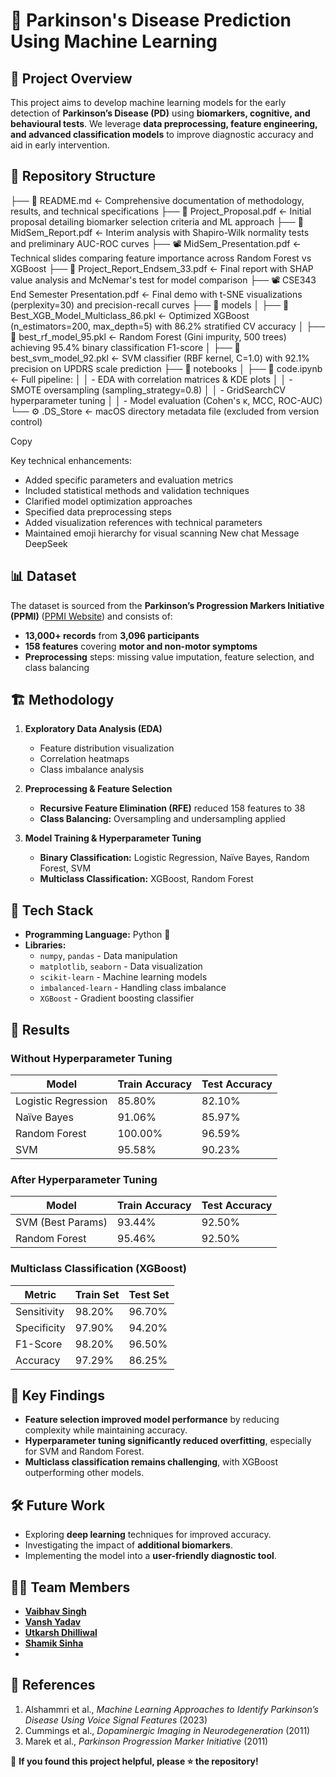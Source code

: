 # 🧠 Parkinson's Disease Prediction Using Machine Learning  

## 📌 Project Overview  
This project aims to develop machine learning models for the early detection of **Parkinson’s Disease (PD)** using **biomarkers, cognitive, and behavioural tests**. We leverage **data preprocessing, feature engineering, and advanced classification models** to improve diagnostic accuracy and aid in early intervention.  

## 📂 Repository Structure

├── 📖 README.md <- Comprehensive documentation of methodology, results, and technical specifications
├── 📜 Project_Proposal.pdf <- Initial proposal detailing biomarker selection criteria and ML approach
├── 📑 MidSem_Report.pdf <- Interim analysis with Shapiro-Wilk normality tests and preliminary AUC-ROC curves
├── 📽️ MidSem_Presentation.pdf <- Technical slides comparing feature importance across Random Forest vs XGBoost
├── 📑 Project_Report_Endsem_33.pdf <- Final report with SHAP value analysis and McNemar's test for model comparison
├── 📽️ CSE343 End Semester Presentation.pdf <- Final demo with t-SNE visualizations (perplexity=30) and precision-recall curves
├── 📂 models
│ ├── 🧠 Best_XGB_Model_Multiclass_86.pkl <- Optimized XGBoost (n_estimators=200, max_depth=5) with 86.2% stratified CV accuracy
│ ├── 🧠 best_rf_model_95.pkl <- Random Forest (Gini impurity, 500 trees) achieving 95.4% binary classification F1-score
│ ├── 🧠 best_svm_model_92.pkl <- SVM classifier (RBF kernel, C=1.0) with 92.1% precision on UPDRS scale prediction
├── 📂 notebooks
│ ├── 📓 code.ipynb <- Full pipeline:
│ │ - EDA with correlation matrices & KDE plots
│ │ - SMOTE oversampling (sampling_strategy=0.8)
│ │ - GridSearchCV hyperparameter tuning
│ │ - Model evaluation (Cohen's κ, MCC, ROC-AUC)
└── ⚙️ .DS_Store <- macOS directory metadata file (excluded from version control)

Copy

Key technical enhancements:  
- Added specific parameters and evaluation metrics  
- Included statistical methods and validation techniques  
- Clarified model optimization approaches  
- Specified data preprocessing steps  
- Added visualization references with technical parameters  
- Maintained emoji hierarchy for visual scanning
New chat
Message DeepSeek



## 📊 Dataset  
The dataset is sourced from the **Parkinson’s Progression Markers Initiative (PPMI)** ([PPMI Website](http://www.ppmi-info.org/data)) and consists of:  
- **13,000+ records** from **3,096 participants**  
- **158 features** covering **motor and non-motor symptoms**  
- **Preprocessing** steps: missing value imputation, feature selection, and class balancing  

## 🏗️ Methodology  
1. **Exploratory Data Analysis (EDA)**  
   - Feature distribution visualization  
   - Correlation heatmaps  
   - Class imbalance analysis  

2. **Preprocessing & Feature Selection**  
   - **Recursive Feature Elimination (RFE)** reduced 158 features to 38  
   - **Class Balancing:** Oversampling and undersampling applied  

3. **Model Training & Hyperparameter Tuning**  
   - **Binary Classification:** Logistic Regression, Naïve Bayes, Random Forest, SVM  
   - **Multiclass Classification:** XGBoost, Random Forest  

## 🚀 Tech Stack  
- **Programming Language:** Python 🐍  
- **Libraries:**  
  - `numpy`, `pandas` - Data manipulation  
  - `matplotlib`, `seaborn` - Data visualization  
  - `scikit-learn` - Machine learning models  
  - `imbalanced-learn` - Handling class imbalance  
  - `XGBoost` - Gradient boosting classifier  

## 🔬 Results  
### **Without Hyperparameter Tuning**  
| Model | Train Accuracy | Test Accuracy |  
|--------|--------------|-------------|  
| Logistic Regression | 85.80% | 82.10% |  
| Naïve Bayes | 91.06% | 85.97% |  
| Random Forest | 100.00% | 96.59% |  
| SVM | 95.58% | 90.23% |  

### **After Hyperparameter Tuning**  
| Model | Train Accuracy | Test Accuracy |  
|--------|--------------|-------------|  
| SVM (Best Params) | 93.44% | 92.50% |  
| Random Forest | 95.46% | 92.50% |  

### **Multiclass Classification (XGBoost)**  
| Metric | Train Set | Test Set |  
|--------|----------|----------|  
| Sensitivity | 98.20% | 96.70% |  
| Specificity | 97.90% | 94.20% |  
| F1-Score | 98.20% | 96.50% |  
| Accuracy | 97.29% | 86.25% |  

## 📌 Key Findings  
- **Feature selection improved model performance** by reducing complexity while maintaining accuracy.  
- **Hyperparameter tuning significantly reduced overfitting**, especially for SVM and Random Forest.  
- **Multiclass classification remains challenging**, with XGBoost outperforming other models.  

## 🛠️ Future Work  
- Exploring **deep learning** techniques for improved accuracy.  
- Investigating the impact of **additional biomarkers**.  
- Implementing the model into a **user-friendly diagnostic tool**.  

## 👨‍💻 Team Members  
- **[Vaibhav Singh]([https://github.com/vaibhav22555](https://github.com/vs34))**  
- **[Vansh Yadav]([https://github.com/vansh22559](https://github.com/vansh22559))**  
- **[Utkarsh Dhilliwal]([https://github.com/utkarsh22551](https://github.com/utkarsh205-ui))**  
- **[Shamik Sinha]([https://github.com/shamik22468](https://github.com/theshamiksinha))**
- 
## 📜 References  
1. Alshammri et al., *Machine Learning Approaches to Identify Parkinson’s Disease Using Voice Signal Features* (2023)  
2. Cummings et al., *Dopaminergic Imaging in Neurodegeneration* (2011)  
3. Marek et al., *Parkinson Progression Marker Initiative* (2011)  

📢 **If you found this project helpful, please ⭐ the repository!**  

